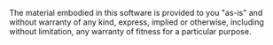 The material embodied in this software is provided to you "as-is" and without warranty of any kind, express, implied or otherwise, including without limitation, any warranty of fitness for a particular purpose.
